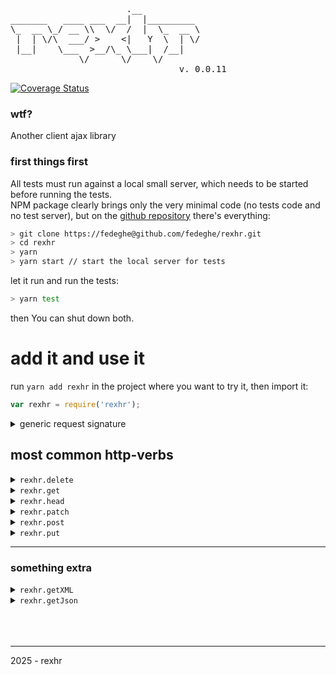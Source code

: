 <pre>

                      .__           
_______   ____ ___  __|  |_________ 
\_  __ \_/ __ \\  \/  /  |  \_  __ \
 |  | \/\  ___/ >    <|   Y  \  | \/
 |__|    \___  >__/\_ \___|  /__|   
             \/      \/    \/
                                v. 0.0.11
</pre>

[![Coverage Status](https://coveralls.io/repos/github/fedeghe/rexhr/badge.svg?branch=master)](https://coveralls.io/github/fedeghe/rexhr?branch=master)

### wtf?  
Another client ajax library

### first things first
All tests must run against a local small server, which needs to be started before running the tests.  
NPM package clearly brings only the very minimal code (no tests code and no test server), but on the [github repository](https://fedeghe@github.com/fedeghe/rexhr.git) there's everything:  

``` sh
> git clone https://fedeghe@github.com/fedeghe/rexhr.git
> cd rexhr
> yarn 
> yarn start // start the local server for tests
```
let it run and run the tests: 
``` sh
> yarn test
``` 
then You can shut down both.

# add it and use it

run `yarn add rexhr` in the project where you want to try it, then import it:
``` js
var rexhr = require('rexhr');
```


<details>
<summary>generic request signature</summary>

``` js  
rexhr.<http-verb>({
	url,					    // String
	body = null,			    // JSON, when the <verb> allows it
	headers = {}, 			    // one level JSON
	timeout = null				// Integer in ms
    withCreadentials = false    // Boolean
    user = null                 // String
    password = null             // String
	onCompleted = noop, 	    // ƒn
	onProgress = noop, 	    // ƒn
	onLoad = noop,              // ƒn
	onLoadstart = noop,         // ƒn
	onLoadend = noop,           // ƒn
	onError = noop,     	    // ƒn
	onAbort = noop,     	    // ƒn
	onTimeout = noop,   	    // ƒn
})
```
</details>


## most common http-verbs

<details>
<summary><code>rexhr.delete</code></summary>

``` js  
rexhr.delete({
	url: 'http://sampleurl/deleteSomething',
	body: {
		name: 'Henry',
		surname: 'Poincaré'
	}
	onCompleted: function(r){
		console.log((r.response);
	}
});
```
</details>

<details>
<summary><code>rexhr.get</code></summary>

``` js  
rexhr.get({
	url: 'http://sampleurl/gimmeSomething',
	onCompleted: function(r){
		console.log((r.response);
	}
});
```
</details>

<details>
<summary><code>rexhr.head</code></summary>

``` js  
rexhr.head({
	url: 'http://sampleurl/infoSomething',
	body: {
		name: 'Donald',
		surname: 'Knuth'
	}
	onCompleted: function(r){
		console.log((r.getResponseHeader("Content-Length"));
	}
});
```
</details>

<details>
<summary><code>rexhr.patch</code></summary>

``` js  
rexhr.patch({
	url: 'http://sampleurl/patchSomething',
	body: {
		id: 12345
	}
	onCompleted: function(r){
		console.log((r.response);
	}
});
```
</details>

<details>
<summary><code>rexhr.post</code></summary>

``` js  
rexhr.post({
	url: 'http://sampleurl/postSomething',
	body: {
		m: 'Bob',
		f: 'Alice'
	}
	onCompleted: function(r){
		console.log((r.response);
	}
});
```
</details>

<details>
<summary><code>rexhr.put</code></summary>

``` js  
rexhr.put({
	url: 'http://sampleurl/putSomething',
	body: {
		num: 1
	}
	onCompleted: function(r){
		console.log((r.response);
	}
});
```
</details>


---

### something extra


<details>
<summary><code>rexhr.getXML</code></summary>

``` js  
rexhr.getXML({
	url: 'http://sampleurl/text.xml',
	onCompleted: function(r){
		console.log((r.responseXML);
	}
});
```
</details>

<details>
<summary><code>rexhr.getJson</code></summary>

``` js  
rexhr.getJson({
	url: 'http://sampleurl/gimmejson',
	onCompleted: function(r){
		console.log((r.response);//already json
	}
});
```
</details>

<br/>
<br/>
<br/>

---
2025 - rexhr

